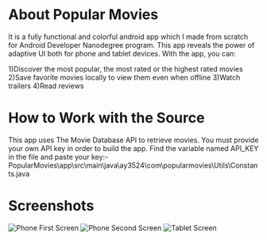 # About Popular Movies
It is a fully functional and colorful android app which I made from scratch for Android Developer Nanodegree program. This app reveals the power of adaptive UI both for phone and tablet devices.
With the app, you can:

1)Discover the most popular, the most rated or the highest rated movies
2)Save favorite movies locally to view them even when offline
3)Watch trailers
4)Read reviews

# How to Work with the Source
This app uses The Movie Database API to retrieve movies. You must provide your own API key in order to build the app.
Find the variable named API_KEY in the file and paste your key:-
PopularMovies\app\src\main\java\ay3524\com\popularmovies\Utils\Constants.java

# Screenshots
![Phone First Screen](https://wordpress-images.mindorks.com/09792-1etz8borfvbwoolchgczq1a.png)
![Phone Second Screen](https://raw.github.com/cloud143/PopularMovies/master/device-2016-12-17-230855.png)
![Tablet Screen](https://raw.github.com/cloud143/PopularMovies/master/device-2016-12-17-233057.png)
